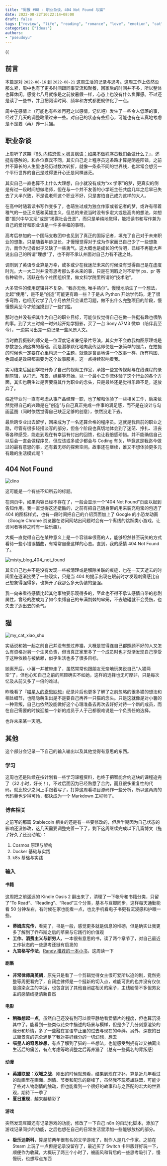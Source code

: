 ```yaml
---
title: "周报 #08 - 职业杂谈、404 Not Found 与猫"
date: 2022-08-22T10:22:14+08:00
draft: false
tags: ["review", "life", "reading", "romance", "love", "emotion", "cat", "career"]
categories: ["Ideas"]
authors:
- "pseudoyu"
---
```


{{<audio src="audios/here_after_us.mp3" caption="《后来的我们 - 五月天》" >}}

## 前言

本篇是对 `2022-08-16` 到 `2022-08-21` 这周生活的记录与思考。这周工作上依然没那么紧，周中也有了更多时间跟同事交流和聚餐，回家后的时间并不多，所以整体也算休闲。感觉七八月就像是之前放暑假一样，心态上也没有什么负罪感。不过还是读了一些书，并且把阅读时间、频率和方式都更规律化了一点。

周中在感情上（可能也有些难再冠之以感情，记忆吧）发生了一些令人低落的事，经过了几天的调整略缓过来一些。对自己的状态有些担心，可能也有在认真地考虑是不是要（再）养一只猫。

## 职业杂谈

上周听了这期『[65. 内核恐慌 × 枫言枫语：如果不做程序员我们会做什么？](https://pan.icu/65)』，还挺有感触的。和各位嘉宾不同，其实自己走上程序员这条路才算是阴差阳错，之前并不算长的人生里也经历过数次转折，就像一条条不同的世界线，也常常会想另一个平行世界的自己是过得更开心还是同样迷茫。

其实自己一直也算不上什么大理想，自小就没有成为“xx 学家”的梦，更真实的倒是有过一段时间想做老师，但在与一个并不友善的小学班主任共度几年之后早已失去了大半兴致，不是说老师这个职业不好，只是害怕自己成为这样的大人。

在高中时随着读书写作变多了，也萌生过成为独立作家或者记者的梦，或许有带着稚气的一些正义感和英雄主义，但总的来说当时没有多宏大或是高尚的想法，如想要“振兴中华文坛”或是“揭露社会丑恶”，而只是单纯地觉得，能把读书和写作兼为自己的爱好和职业该是一件多幸福的事呀。

高考后参加的一个国际支教团中也见到了真正的国际记者，填充了自己对于未来职业的想象。只是随着年龄见长，才慢慢觉得对于成为作家而已自己少了一些想象力，而作为记者似乎又缺了一些勇气。这大概也是成长的代价吧，已经不再能大声说出自己的所谓“理想”了，也不得不承认并面对自己力有不逮之处。

调剂到了英语专业算是万幸，或多或少在我迷茫未来的时候没有觉得自己是在虚度时光。大一大二时并没有思考那么多未来的事，只是在闲暇之时不断学 ps、pr 等各种软件，活跃在各个社团组织里，做文科学院里所谓的“技术宅”。

大多软件的使用逻辑并不复杂，“我亦无他, 唯手熟尔”。慢慢地萌生了一个想法，比起“使用”，是不是“创造”可能更有趣一些？于是从 Python 开始学代码，走了很多弯路，也经历过学了几个月依然只会课后习题，做不出什么完整项目的阶段，慢慢摸索至今才勉强摸到了一些门槛。

那时也并没有把其作为自己的职业目标，可能仅仅觉得自己在做一件挺有趣也很酷的事。到了大三时候一时兴起开始学摄影，买了一台 Sony A7M3 微单（陪伴我至今），一边实习出差一边记录一些风景人文。

当时教我摄影的师父是一位深度记者兼纪录片导演，其实并不会教我构图原理或是参数怎么调这样的基础，而是潜移默化地向我传达即使是一张简单的照片，在拍摄的时候也一定要在心里构思一个主题，就像是含蓄地讲一个故事一样，所有构图、色调或是效果都需要为这个故事服务，这一点持续影响着我。

实习结束后回到学校开办了自己的视频工作室，承接一些宣传视频与在线课程的录制剪辑，从打光、布景、绿幕等开始，以一个最小工作流体验了这个行业的各个方面，其实也萌生过是否要将其作为职业的念头，只是最终还是觉得乐趣不足，遂放弃了。

临近毕业时一直有考虑从事产品经理一职，也了解和体验了一些相关工作，后来依然觉得自己的兴趣是在“创造”与自己真正完成一件事的满足感，而不是在设计与勾画蓝图（同时依然觉得自己缺乏足够的创意），依然没走下去。

最后跨专业出去留学，回来成为了一名还算合格的程序员。这就是我目前的职业之路，尽管有很多轻描淡写的部分，但各个阶段也真切地体会到了迷茫、挣扎、沮丧等各种感受，能走到现在有幸运有付出的回馈，也让我倍感珍惜。并不能确信自己以后会一直会做程序员，但应该或多或少都会与 Coding 有关，毕竟这是我迄今做过的最有意思的事，还有着无尽的探索空间。故事还在继续，谁又不想体验更多元有趣的生活模式呢？

## 404 Not Found

![dino](https://image.pseudoyu.com/images/dino.gif)

这可能是一个有些不知所云的标题。

在网页中，如果内容已经不存在了，一般会显示一个“404 Not Found”页面以起到告知作用。我一直觉得这还挺酷的，之前有把自己随身带的用来装充电宝的包选了 404 的图标样式，也有一段时间把自己的介绍页面加上了 Google 的小恐龙动画（Google Chrome 浏览器在访问网站出问题时会有一个离线的跳跃类小游戏，让访问者等待之时有一些乐趣）。

大概一直觉得自己在某种意义上是一个容错率很高的人，能够坦然甚至玩笑的方式看待一些小错误插曲，有常常自豪这样的心态。直到，我的感情 404 Not Found 了。

![misty_blog_404_not_found](https://image.pseudoyu.com/images/misty_blog_404_not_found.png)

其实自己也并不是没有发现一些被清理或是解除关联的痕迹，也在一天天逝去的时间里在逐渐接受了一些现实，只是当 404 的提示出现在眼前时才发现刺痛感比自己想象得强得多，也撕开了我那么多天伪装的坚强。

我一向来看待感情比起其他事物要乐观得多的，至此也不得不承认感情自带的悲剧属性，曾经的甜成为了如今束缚自己的布满荆棘的牢笼，不去触碰就不会受伤，也失去了迈出去的勇气。

## 猫

![my_cat_xiao_shu](https://image.pseudoyu.com/images/my_cat_xiao_shu.jpg)

实话说和她一起之前自己并没有想过养猫，大概是觉得连自己都照顾不好的人又怎么有资格对另一个生灵负责，但当真正家里多了一个成员时也才渐渐发现自己享受于这种依赖与被依赖，似乎生活也多了很多目标。

她离开后，小薯一并被带走了，虽然常常也跟朋友无奈地玩笑说自己“人猫两空”了，但也心知自己之前的照顾确实不如她，这样的选择也无可厚非，只是每次忆及从前又多了一倍的难过。

昨晚看了『[喵星人的奇思妙想](http://movie.douban.com/subject/36033619/)』纪录片后也更多了解了之前忽略的很多猫的想法和相处细节，也隐隐萌生出是不是要自己再养一只猫的念头。只是这就像是对小薯的一种背叛，自己也依然没能做好这个心理准备去再次去好好对待一个新的成员，而在自己需要的时候迎接一个新的成员于人于己都很难说是一个负责任的选择。

也许未来某一天吧。

## 其他

这个部分会记录一下自己的输入输出以及其他觉得有意思的东西。

### 学习

这周也还是陆续在按计划看一些学习课程资料，也终于把智能合约这块的课程追完了（32 小时，好长！），不过后面因为已经熟悉了合约，而且很多重复性的代码，就比较少之间上手跟着写了，打算这周看项目源码作一些分析，所以这两周的代码量也少得可怜，都快成为一个 Markdown 工程师了。

### 博客相关

之前写的那篇 Stablecoin 相关的还是有一些要修改的，但后半期因为自己状态的影响还没修改，这几天需要调整完善一下了，剩下这周继续完成以下几篇博文（拖了好久了还没动笔）：

1. Cosmos 原理与架构
2. Docker 基础与实践
3. k8s 基础与实践

### 输入

#### 书籍

这周把之前遥远的 Kindle Oasis 2 翻出来了，清理了一下帐号和书籍分类，只留了”To Read“、“Reading”、“Read”三个分类，基本与豆瓣同步，这样每天通勤能看 50 分钟左右，有时候在家也能看一点，也比手机看电子书更有沉浸感和护眼一些。

- **蒂姆库克传**，看完了，书是一般，感觉更多就是信息的堆砌，但是确实让我更多了解到了乔布斯之后的苹果与它践行的价值观
- **工作、消费主义与新穷人**，一本很有意思的书，读了两个章节了，对自己最近工作状态的一些思考还挺有启发的
- **九宫格写作法**，[Randy 推荐的一本小书](https://lutaonan.com/blog/read-grid-writing-method/)，这周读一下

#### 剧集

- **非常律师禹英禑**，原先只是看了一个剪辑觉得女主很可爱所以追的剧，竟然完整等周更看完了，自闭症律师是一个挺新的切入点，难能可贵的也并没有仅仅是渲染女主的幸运，也包含到了其他自闭症相关的案子，主线剧情不多但男女主的感情线挺清新自然

#### 电影

- **稍微想起一点**，虽然自己还没有到可以很平静地看爱情片的程度，但也算沉浸其中了。能看到一些类似花束中描述的场景与模样，但是少了几分刻意渲染的缘分和矫情，多了一些融在言语举止里的过去与现在的牵绊。另外，深夜的日式街景真的完全满足了我对美好缘分的一切幻想，想去
- **喵星人的奇思妙想**，有点了解到了猫的一些想法，也能感受到拥有过又抽离出生活后的痛苦，有点考虑等略调整之后再养猫了（总有一些莫名的背叛感）

#### 动漫

- **英雄联盟：双城之战**，刚出的时候就想看，结果到现在才补，算是近几年看过的动画里在画面、剧情、节奏和配乐的巅峰了，虽然我不玩英雄联盟，可能少了些对人物剧情的触动，但也能看到一个很好的故事和与之匹配的宏大的世界观，期待下一季了
- **夏日重现**，越来越精彩了

#### 游戏

突然发现豆瓣还有记录游戏的功能，修改了一下自己 n8n 的自动化脚本，添加了游戏记录同步的功能，之后也想在自己的日常生活里添加一些能够放松的部分。

- **极乐迪斯科**，算是前两年很有名的文学游戏了，制作人是几个作家。之前在 Steam 上玩了一点但是记录没留存了，最近买了 Switch 卡带版好好玩一下，顺便作为收藏，大概玩了两三个小时了，被画风和背后的一些思考吸引了，慢慢玩，也想写点东西
